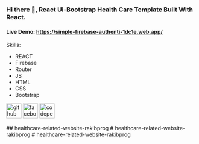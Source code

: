 ### Hi there 👋, React Ui-Bootstrap Health Care Template Built With React.
#### Live Demo: https://simple-firebase-authenti-1dc1e.web.app/

Skills: 
* REACT 
* Firebase 
* Router
* JS
* HTML 
* CSS
* Bootstrap



[<img src='https://cdn.jsdelivr.net/npm/simple-icons@3.0.1/icons/github.svg' alt='github' height='40'>](https://github.com/https://github.com/rakibprog)  [<img src='https://cdn.jsdelivr.net/npm/simple-icons@3.0.1/icons/facebook.svg' alt='facebook' height='40'>](https://www.facebook.com/https://www.facebook.com/rockyprogrammer/)  [<img src='https://cdn.jsdelivr.net/npm/simple-icons@3.0.1/icons/codepen.svg' alt='codepen' height='40'>](https://codepen.io/#)  

##   h e a l t h c a r e - r e l a t e d - w e b s i t e - r a k i b p r o g  
 #   h e a l t h c a r e - r e l a t e d - w e b s i t e - r a k i b p r o g  
 #   h e a l t h c a r e - r e l a t e d - w e b s i t e - r a k i b p r o g  
 